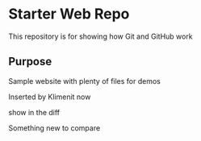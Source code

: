 # Starter Web Repo

This repository is for showing how Git and GitHub work

## Purpose

Sample website with plenty of files for demos

Inserted by Klimenit now

show in the diff


Something new to compare
